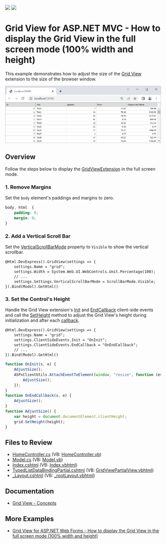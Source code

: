 <!-- default badges list -->
[![](https://img.shields.io/badge/Open_in_DevExpress_Support_Center-FF7200?style=flat-square&logo=DevExpress&logoColor=white)](https://supportcenter.devexpress.com/ticket/details/T830635)
[![](https://img.shields.io/badge/📖_How_to_use_DevExpress_Examples-e9f6fc?style=flat-square)](https://docs.devexpress.com/GeneralInformation/403183)
<!-- default badges end -->
# Grid View for ASP.NET MVC - How to display the Grid View in the full screen mode (100% width and height)

This example demonstrates how to adjust the size of the [Grid View](https://docs.devexpress.com/AspNetMvc/8966/components/grid-view) extension to the size of the browser window.

![Full screen grid](full-screen-grid.png)

## Overview

Follow the steps below to display the [GridViewExtension](https://docs.devexpress.com/AspNetMvc/DevExpress.Web.Mvc.GridViewExtension) in the full screen mode.

### 1. Remove Margins

Set the `body` element's paddings and margins to zero.

```css  
body, html  {
    padding: 0;  
    margin: 0;  
}  
```

### 2. Add a Vertical Scroll Bar

Set the [VerticalScrollBarMode](https://documentation.devexpress.com/AspNet/DevExpress.Web.ASPxGridSettings.VerticalScrollBarMode.property) property to `Visible` to show the vertical scrollbar.

```razor
@Html.DevExpress().GridView(settings => {
    settings.Name = "grid";
    settings.Width = System.Web.UI.WebControls.Unit.Percentage(100);
    // ...
    settings.Settings.VerticalScrollBarMode = ScrollBarMode.Visible;
}).Bind(Model).GetHtml()
```

### 3. Set the Control's Height

Handle the Grid View extension's [Init](https://docs.devexpress.com/AspNet/DevExpress.Web.ClientSideEvents.Init) and [EndCallback](https://docs.devexpress.com/AspNet/DevExpress.Web.CallbackClientSideEventsBase.EndCallback) client-side events and call the [SetHeight](https://docs.devexpress.com/AspNet/js-ASPxClientControl.SetHeight(height)) method to adjust the Grid View's height during initialization and after each [callback](https://docs.devexpress.com/AspNetMvc/9052/common-features/callback-based-functionality).

```razor
@Html.DevExpress().GridView(settings => {
    settings.Name = "grid";
    settings.ClientSideEvents.Init = "OnInit";
    settings.ClientSideEvents.EndCallback = "OnEndCallback";
    // ...
}).Bind(Model).GetHtml()
```

```js
function OnInit(s, e) {
    AdjustSize();
    ASPxClientUtils.AttachEventToElement(window, "resize", function (evt) {
        AdjustSize();
    });
}
function OnEndCallback(s, e) {
    AdjustSize();
}
function AdjustSize() {
    var height = document.documentElement.clientHeight;
    grid.SetHeight(height);
}
```

## Files to Review

* [HomeController.cs](./CS/CS/Controllers/HomeController.cs) (VB: [HomeController.vb](./VB/VB/Controllers/HomeController.vb))
* [Model.cs](./CS/CS/Models/Model.cs) (VB: [Model.vb](./VB/VB/Models/Model.vb))
* [Index.cshtml](./CS/CS/Views/Home/Index.cshtml) (VB: [Index.vbhtml](./VB/VB/Views/Home/Index.vbhtml))
* [TypedListDataBindingPartial.cshtml](./CS/CS/Views/Home/TypedListDataBindingPartial.cshtml) (VB: [GridViewPartialView.vbhtml](./VB/VB/Views/Home/GridViewPartialView.vbhtml))
* [_Layout.cshtml](./CS/CS/Views/Shared/_Layout.cshtml) (VB: [_rootLayout.vbhtml](./VB/VB/Views/Shared/_rootLayout.vbhtml))

## Documentation

- [Grid View - Concepts](https://docs.devexpress.com/AspNetMvc/14570/components/grid-view/concepts)

## More Examples

- [Grid View for ASP.NET Web Forms - How to display the Grid View in the full screen mode (100% width and height)](https://github.com/DevExpress-Examples/aspxgridview-full-screen-mode)
